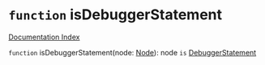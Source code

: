# `function` isDebuggerStatement

[Documentation Index](../README.md)

`function` isDebuggerStatement(node: [Node](../interface.Node/README.md)): node `is` [DebuggerStatement](../interface.DebuggerStatement/README.md)

